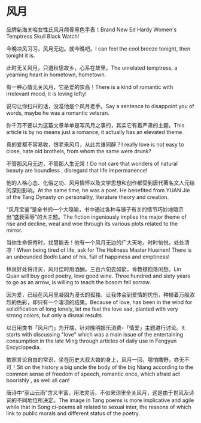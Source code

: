 # 风月

<p><span class="chinese">品牌新海关哈女性氏风月颅骨黑色手表！</span><span class="english">Brand New Ed Hardy Women's Temptress Skull Black Watch!</span></p>

<p><span class="chinese">今晚凉风习习，风月无边。就今晚吧。</span><span class="english">I can feel the cool breeze tonight, then tonight it is.</span></p>

<p><span class="chinese">此时无关风月，只道秋思故乡，心系在故里。</span><span class="english">The unrelated temptress, a yearning heart in hometown, hometown.</span></p>

<p><span class="chinese">有一种心情无关风月，它是爱的崇高！</span><span class="english">There is a kind of romantic with irrelevant mood, it is loving lofty!</span></p>

<p><span class="chinese">说句让你扫兴的话，没准他是个风月老手。</span><span class="english">Say a sentence to disappoint you of words, maybe he was a romantic veteran.</span></p>

<p><span class="chinese">你千万不要以为这篇文章单单是写风月之事的，其实它有着严肃的主题。</span><span class="english">This article is by no means just a romance, it actually has an elevated theme.</span></p>

<p><span class="chinese">真的爱都不容易收，恨老来风月，从此共谁同醉？</span><span class="english">I really love is not easy to close, hate old brothels, from whom the same were drunk?</span></p>

<p><span class="chinese">不管那风月无边，不管那人生无常！</span><span class="english">Do not care that wonders of natural beauty are boundless , disregard that life impermanence!</span></p>

<p><span class="chinese">他的人格心态、化俗之功、风月情怀以及文学思想和创作都受到唐代著名文人元结的深刻影响。</span><span class="english">At the same time, he was a poet. He benefited from YUAN Jie of the Tang Dynasty on personality, literature theory and creation.</span></p>

<p><span class="chinese">“风月宝鉴”是全书的一个大隐喻，书中通过各种与镜子有关的情节巧妙地暗示出“盛衰荣辱”的大主题。</span><span class="english">The fiction ingeniously implies the major theme of rise and decline, weal and woe through its various plots related to the mirror.</span></p>

<p><span class="chinese">当你生命恹倦时，找慧能去！他有一个风月无边的广大天地，时时怡悦，处处清凉！</span><span class="english">When being tired of life, ask for The Holiness Master Hueinen! There is an unbounded Bodhi Land of his, full of happiness and emptiness!</span></p>

<p><span class="chinese">林泉好处将诗买，风月佳时用酒酬。三百六旬去如箭，肯教襟抱落闲愁。</span><span class="english">Lin Quan will buy good poetry, love good wine. Three hundred and sixty years to go as an arrow, is willing to teach the bosom fell sorrow.</span></p>

<p><span class="chinese">因为爱，已经在风月里凝固为漫长的孤独，让我体会到爱情的忧伤，种植着万般浓烈的色彩，却只有一个凄凉的结果。</span><span class="english">Because of love, has been in the wind for solidification of long lonely, let me feel the love sad, planted with very strong colors, but only a dismal results.</span></p>

<p><span class="chinese">以日用类书「风月门」为开端，针对晚明娱乐消费-「情爱」主题进行讨论。</span><span class="english">It starts with discussing "love" which was a main issue of the entertaining consumption in the late Ming through articles of daily use in Fengyun Encyclopedia.</span></p>

<p><span class="chinese">依照言论自由的常识，坐在历史大叔大娘的身上，风月一回，哪怕撒野，亦无不可！</span><span class="english">Sit on the history a big uncle the body of the big Niang according to the common sense of freedom of speech, romantic once, which afraid act boorishly , as well all can!</span></p>

<p><span class="chinese">唐诗中“巫山云雨”含义丰富，用法灵活，不似宋词里全关风月，这是由于世风及诗词的不同地位所决定。</span><span class="english">The image in Tang poems is more implicative and agile while that in Song ci-poems all related to sexual inter, the reasons of which link to public morals and different status of the poetry.</span></p>

